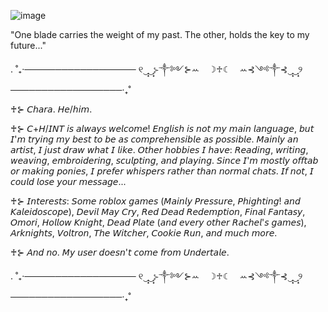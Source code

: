 ![image](https://github.com/user-attachments/assets/e0f8bd0b-b64d-4ad8-a93d-1021718bf288)


"One blade carries the weight of my past. The other, holds the key to my future..."

.               ˚₊‧────────────────── ୧‿̩͙‿̩͙⊱༒︎༻⊱ꕀ⠀ ☽♱☾⠀ ꕀ⊰༺༒︎⊰‿̩͙‿̩͙୨ ──────────────────‧₊˚

 ♰⊱ 𝘊𝘩𝘢𝘳𝘢.  𝘏𝘦/𝘩𝘪𝘮.
 
 ♰⊱ 𝘊+𝘏/𝘐𝘕𝘛 𝘪𝘴 𝘢𝘭𝘸𝘢𝘺𝘴 𝘸𝘦𝘭𝘤𝘰𝘮𝘦! 𝘌𝘯𝘨𝘭𝘪𝘴𝘩 𝘪𝘴 𝘯𝘰𝘵 𝘮𝘺 𝘮𝘢𝘪𝘯 𝘭𝘢𝘯𝘨𝘶𝘢𝘨𝘦, 𝘣𝘶𝘵 𝘐'𝘮 𝘵𝘳𝘺𝘪𝘯𝘨 𝘮𝘺 𝘣𝘦𝘴𝘵 𝘵𝘰 𝘣𝘦 𝘢𝘴 𝘤𝘰𝘮𝘱𝘳𝘦𝘩𝘦𝘯𝘴𝘪𝘣𝘭𝘦 𝘢𝘴 𝘱𝘰𝘴𝘴𝘪𝘣𝘭𝘦.
      𝘔𝘢𝘪𝘯𝘭𝘺 𝘢𝘯 𝘢𝘳𝘵𝘪𝘴𝘵, 𝘐 𝘫𝘶𝘴𝘵 𝘥𝘳𝘢𝘸 𝘸𝘩𝘢𝘵 𝘐 𝘭𝘪𝘬𝘦. 𝘖𝘵𝘩𝘦𝘳 𝘩𝘰𝘣𝘣𝘪𝘦𝘴 𝘐 𝘩𝘢𝘷𝘦: 𝘙𝘦𝘢𝘥𝘪𝘯𝘨, 𝘸𝘳𝘪𝘵𝘪𝘯𝘨, 𝘸𝘦𝘢𝘷𝘪𝘯𝘨, 𝘦𝘮𝘣𝘳𝘰𝘪𝘥𝘦𝘳𝘪𝘯𝘨, 𝘴𝘤𝘶𝘭𝘱𝘵𝘪𝘯𝘨, 𝘢𝘯𝘥 𝘱𝘭𝘢𝘺𝘪𝘯𝘨.
      𝘚𝘪𝘯𝘤𝘦 𝘐'𝘮 𝘮𝘰𝘴𝘵𝘭𝘺 𝘰𝘧𝘧𝘵𝘢𝘣 𝘰𝘳 𝘮𝘢𝘬𝘪𝘯𝘨 𝘱𝘰𝘯𝘪𝘦𝘴, 𝘐 𝘱𝘳𝘦𝘧𝘦𝘳 𝘸𝘩𝘪𝘴𝘱𝘦𝘳𝘴 𝘳𝘢𝘵𝘩𝘦𝘳 𝘵𝘩𝘢𝘯 𝘯𝘰𝘳𝘮𝘢𝘭 𝘤𝘩𝘢𝘵𝘴. 𝘐𝘧 𝘯𝘰𝘵, 𝘐 𝘤𝘰𝘶𝘭𝘥 𝘭𝘰𝘴𝘦 𝘺𝘰𝘶𝘳 𝘮𝘦𝘴𝘴𝘢𝘨𝘦...
     
 ♰⊱ 𝘐𝘯𝘵𝘦𝘳𝘦𝘴𝘵𝘴: 𝘚𝘰𝘮𝘦 𝘳𝘰𝘣𝘭𝘰𝘹 𝘨𝘢𝘮𝘦𝘴 (𝘔𝘢𝘪𝘯𝘭𝘺 𝘗𝘳𝘦𝘴𝘴𝘶𝘳𝘦, 𝘗𝘩𝘪𝘨𝘩𝘵𝘪𝘯𝘨! 𝘢𝘯𝘥 𝘒𝘢𝘭𝘦𝘪𝘥𝘰𝘴𝘤𝘰𝘱𝘦), 𝘋𝘦𝘷𝘪𝘭 𝘔𝘢𝘺 𝘊𝘳𝘺, 𝘙𝘦𝘥 𝘋𝘦𝘢𝘥 𝘙𝘦𝘥𝘦𝘮𝘱𝘵𝘪𝘰𝘯, 𝘍𝘪𝘯𝘢𝘭 𝘍𝘢𝘯𝘵𝘢𝘴𝘺, 𝘖𝘮𝘰𝘳𝘪, 𝘏𝘰𝘭𝘭𝘰𝘸 𝘒𝘯𝘪𝘨𝘩𝘵, 𝘋𝘦𝘢𝘥 𝘗𝘭𝘢𝘵𝘦 (𝘢𝘯𝘥 𝘦𝘷𝘦𝘳𝘺 𝘰𝘵𝘩𝘦𝘳 𝘙𝘢𝘤𝘩𝘦𝘭'𝘴 𝘨𝘢𝘮𝘦𝘴), 
     𝘈𝘳𝘬𝘯𝘪𝘨𝘩𝘵𝘴, 𝘝𝘰𝘭𝘵𝘳𝘰𝘯, 𝘛𝘩𝘦 𝘞𝘪𝘵𝘤𝘩𝘦𝘳, 𝘊𝘰𝘰𝘬𝘪𝘦 𝘙𝘶𝘯, 𝘢𝘯𝘥 𝘮𝘶𝘤𝘩 𝘮𝘰𝘳𝘦.
     
 ♰⊱ 𝘈𝘯𝘥 𝘯𝘰. 𝘔𝘺 𝘶𝘴𝘦𝘳 𝘥𝘰𝘦𝘴𝘯'𝘵 𝘤𝘰𝘮𝘦 𝘧𝘳𝘰𝘮 𝘜𝘯𝘥𝘦𝘳𝘵𝘢𝘭𝘦.
 
 .               ˚₊‧────────────────── ୧‿̩͙‿̩͙⊱༒︎༻⊱ꕀ⠀ ☽♱☾⠀ ꕀ⊰༺༒︎⊰‿̩͙‿̩͙୨ ──────────────────‧₊˚

